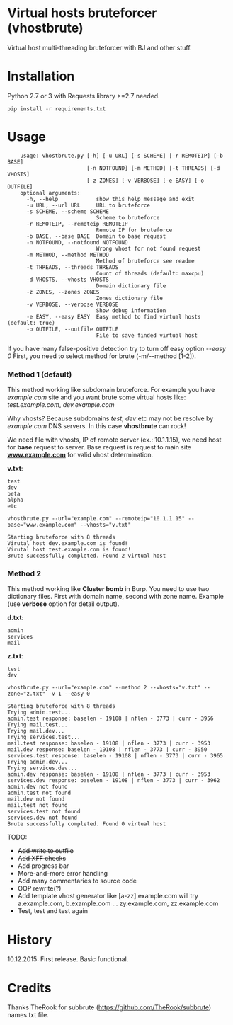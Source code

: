 Virtual hosts bruteforcer (vhostbrute)
=====================
Virtual host multi-threading bruteforcer with BJ and other stuff.

Installation
=====================
Python 2.7 or 3 with Requests library >=2.7 needed.

`pip install -r requirements.txt`

Usage
=====================
```
    usage: vhostbrute.py [-h] [-u URL] [-s SCHEME] [-r REMOTEIP] [-b BASE]
                         [-n NOTFOUND] [-m METHOD] [-t THREADS] [-d VHOSTS]
                         [-z ZONES] [-v VERBOSE] [-e EASY] [-o OUTFILE]
    optional arguments:
      -h, --help            show this help message and exit
      -u URL, --url URL     URL to bruteforce
      -s SCHEME, --scheme SCHEME
                            Scheme to bruteforce
      -r REMOTEIP, --remoteip REMOTEIP
                            Remote IP for bruteforce
      -b BASE, --base BASE  Domain to base request
      -n NOTFOUND, --notfound NOTFOUND
                            Wrong vhost for not found request
      -m METHOD, --method METHOD
                            Method of bruteforce see readme
      -t THREADS, --threads THREADS
                            Count of threads (default: maxcpu)
      -d VHOSTS, --vhosts VHOSTS
                            Domain dictionary file
      -z ZONES, --zones ZONES
                            Zones dictionary file
      -v VERBOSE, --verbose VERBOSE
                            Show debug information
      -e EASY, --easy EASY  Easy method to find virtual hosts (default: true)
      -o OUTFILE, --outfile OUTFILE
                            File to save finded virtual host
```
If you have many false-positive detection try to turn off easy option *--easy 0*
First, you need to select method for brute (-m/--method [1-2]).

### Method 1 (default)
This method working like subdomain bruteforce. For example you have *example.com* site and you want brute some virtual hosts like: *test.example.com*, *dev.example.com*

Why vhosts? Because subdomains *test*, *dev* etc may not be resolve by *example.com* DNS servers. In this case **vhostbrute** can rock!

We need file with vhosts, IP of remote server (ex.: 10.1.1.15), we need host for **base** request to server. Base request is request to main site **www.example.com** for valid vhost determination.

**v.txt**:
```
test
dev
beta
alpha
etc
```

`vhostbrute.py --url="example.com" --remoteip="10.1.1.15" --base="www.example.com" --vhosts="v.txt"`
```
Starting bruteforce with 8 threads
Virutal host dev.example.com is found!
Virutal host test.example.com is found!
Brute successfully completed. Found 2 virtual host
```

### Method 2
This method working like **Cluster bomb** in Burp. You need to use two dictionary files. First with domain name, second with zone name. Example (use **verbose** option for detail output).

**d.txt**:
```
admin
services
mail
```
**z.txt**:
```
test
dev
```

`vhostbrute.py --url="example.com" --method 2 --vhosts="v.txt" --zone="z.txt" -v 1 --easy 0`
```
Starting bruteforce with 8 threads
Trying admin.test...
admin.test response: baselen - 19108 | nflen - 3773 | curr - 3956
Trying mail.test...
Trying mail.dev...
Trying services.test...
mail.test response: baselen - 19108 | nflen - 3773 | curr - 3953
mail.dev response: baselen - 19108 | nflen - 3773 | curr - 3950
services.test response: baselen - 19108 | nflen - 3773 | curr - 3965
Trying admin.dev...
Trying services.dev...
admin.dev response: baselen - 19108 | nflen - 3773 | curr - 3953
services.dev response: baselen - 19108 | nflen - 3773 | curr - 3962
admin.dev not found
admin.test not found
mail.dev not found
mail.test not found
services.test not found
services.dev not found
Brute successfully completed. Found 0 virtual host
```

TODO:

 - ~~Add write to outfile~~
 - ~~Add XFF checks~~
 - ~~Add progress bar~~
 - More-and-more error handling
 - Add many commentaries to source code
 - OOP rewrite(?)
 - Add template vhost generator like [a-zz].example.com will try a.example.com, b.example.com ... zy.example.com, zz.example.com
 - Test, test and test again


History
=====================
10.12.2015: First release. Basic functional.

Credits
=====================
Thanks TheRook for subbrute (https://github.com/TheRook/subbrute) names.txt file.